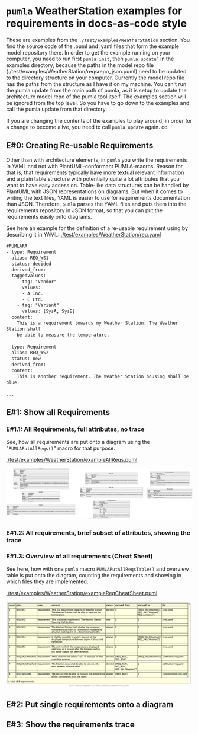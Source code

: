 # `pumla` WeatherStation examples for requirements in docs-as-code style
These are examples from the `./test/examples/WeatherStation` section. You find the
source code of the .puml and .yaml files that form the example model repository
there. In order to get the example running on your computer, you need
to run first `pumla init`, then `pumla update`" in the examples directory, 
because the paths in the model repo file (./test/examples/WeatherStation/reqsrepo_json.puml)
need to be updated to the directory structure on your computer. Currently
the model repo file has the paths from the structure as I have it on my
machine. You can't run the pumla update from the main path of pumla, as
it is setup to update the architecture model repo of the pumla tool itself.
The examples section will be ignored from the top level. So you have to go
down to the examples and call the pumla update from that directory.

If you are changing the contents of the examples to play around, in order for a
change to become alive, you need to call `pumla update` again. cd 

## E#0: Creating Re-usable Requirements
Other than with architecture elements, in `pumla` you write the requirements in YAML and not
with PlantUML-conformant PUMLA-macros. Reason for that is, that requirements typically have
more textual relevant information and a plain table structure with potentially quite a lot
attributes that you want to have easy access on. Table-like data structures can be handled by PlantUML
with JSON representations on diagrams. But when it comes to writing the text files, YAML is easier
to use for requirements documentation than JSON. Therefore, `pumla` parses the YAML files and
puts them into the requirements repository in JSON format, so that you can put the requirements 
easily onto diagrams.

See here an example for the definition of a re-usable requirement using by describing
it in YAML:
[./test/examples/WeatherStation/req.yaml](test/examples/WeatherStation/req.yaml)

```
#PUMLARR
- type: Requirement
  alias: REQ_WS1
  status: decided
  derived_from:
  taggedvalues:
    - tag: "Vendor"
      values:
      - A Inc.
      - C Ltd.
    - tag: "Variant"
      values: [SysA, SysB]
  content:
    This is a requirement towards my Weather Station. The Weather Station shall
    be able to measure the temperature.

- type: Requirement
  alias: REQ_WS2
  status: new
  derived_from:
  content:
    This is another requirement. The Weather Station housing shall be blue.

...
```


## E#1: Show all Requirements
### E#1.1: All Requirements, full attributes, no trace
See, how all requirements are put onto a diagram using the "`PUMLAPutAllReqs()`" macro for that
purpose.

[./test/examples/WeatherStation/exampleAllReqs.puml](test/examples/WeatherStation/exampleAllReqs.puml)

![](test/examples/WeatherStation/pics/exampleAllReqs.png)

### E#1.2: All requirements, brief subset of attributes, showing the trace

### E#1.3: Overview of all requirements (Cheat Sheet)
See here, how with one `pumla` macro `PUMLAPutAllReqsTable()`  and overview table is put onto
the diagram, counting the requirements and showing in which files they are implemented.

[./test/examples/WeatherStation/exampleReqCheatSheet.puml](test/examples/WeatherStation/exampleReqCheatSheet.puml)

![](test/examples/WeatherStation/pics/exampleReqCheatSheet.png)

## E#2: Put single requirements onto a diagram

## E#3: Show the requirements trace 